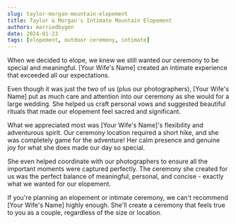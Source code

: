 ```yaml
---
slug: taylor-morgan-mountain-elopement
title: Taylor & Morgan's Intimate Mountain Elopement
authors: marriedbygen
date: 2024-01-23
tags: [elopement, outdoor ceremony, intimate]
---
```


When we decided to elope, we knew we still wanted our ceremony to be special and meaningful. [Your Wife's Name] created an intimate experience that exceeded all our expectations.

<!--truncate-->

Even though it was just the two of us (plus our photographers), [Your Wife's Name] put as much care and attention into our ceremony as she would for a large wedding. She helped us craft personal vows and suggested beautiful rituals that made our elopement feel sacred and significant.

What we appreciated most was [Your Wife's Name]'s flexibility and adventurous spirit. Our ceremony location required a short hike, and she was completely game for the adventure! Her calm presence and genuine joy for what she does made our day so special.

She even helped coordinate with our photographers to ensure all the important moments were captured perfectly. The ceremony she created for us was the perfect balance of meaningful, personal, and concise - exactly what we wanted for our elopement.

If you're planning an elopement or intimate ceremony, we can't recommend [Your Wife's Name] highly enough. She'll create a ceremony that feels true to you as a couple, regardless of the size or location.